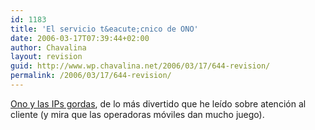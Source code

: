 ```yaml
---
id: 1183
title: 'El servicio t&eacute;cnico de ONO'
date: 2006-03-17T07:39:44+02:00
author: Chavalina
layout: revision
guid: http://www.wp.chavalina.net/2006/03/17/644-revision/
permalink: /2006/03/17/644-revision/
---
```

<a href="http://www.campanilla.info/index.php?p=318" target="_blank">Ono y las IPs gordas</a>, de lo m&aacute;s divertido que he le&iacute;do sobre atenci&oacute;n al cliente (y mira que las operadoras m&oacute;viles dan mucho juego).